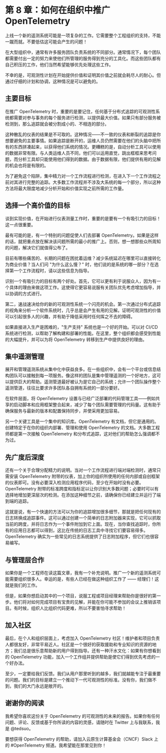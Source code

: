 # 第 8 章：如何在组织中推广 OpenTelemetry

上线一个新的遥测系统可能是一项复杂的工作。它需要整个工程组织的支持，不能一蹴而就。不要低估这可能会产生的问题！

在大型组织中，通常有许多服务团队负责系统的不同部分。通常情况下，每个团队都需要付出一定的努力来使他们所管理的服务得到充分的工具化。而这些团队都有自己积压的工作，他们当然希望能够优先处理这些工作。

不幸的是，可观测性计划在开始提供价值和证明其价值之前就会耗尽人的耐心。但通过仔细的计划和协调，这种情况是可以避免的。

## 主要目标

在推广 OpenTelemetry 时，重要的是要记住，任何基于分布式追踪的可观测性系统都需要对参与事务的每个服务进行检测，以提供最大价值。如果只有部分服务被检测到，那么追踪就会被分割成小的、不相连的部分。

这种散乱的仪表的结果是不可取的。这种情况——不一致的仪表和断裂的追踪是你想要避免的主要事情。如果追踪是断开的，运维人员仍然需要在他们的头脑中把所有的东西拼凑起来，以获得他们系统的情况。更糟糕的是，自动分析工具可以使用的数据非常有限。与人类运维人员不同，他们可以运用直觉，跳出框框来思考问题，而分析工具却只能使用他们得到的数据。由于数据有限，他们提供有用的见解的机会也将是有限的。

为了避免这个陷阱，集中精力对一个工作流程进行检测，在进入下一个工作流程之前对其进行完整的追踪。大多数工作流程并不涉及大系统的每一个部分，所以这种方法将最大限度地减少分析开始和价值实现之前所需的工作量。

## 选择一个高价值的目标

谈到实现价值，在开始进行仪表测量工作时，重要的是要有一个有吸引力的目标！这一点很重要。

最有可能的是，有一个特别的问题促使人们去部署 OpenTelemetry。如果是这样的话，就把重点放在解决该问题所需的最小的推广上。否则，想一想那些众所周知的问题，解决它们就值得公布了。

目前有哪些痛苦的、长期的问题在困扰着运维？减少系统延迟在哪里可以直接转化为商业价值？当人们问 "为什么这么慢？" 时，他们说的是系统的哪一部分？在选择第一个工作流程时，请以这些信息为指导。

识别一个有吸引力的目标有两个好处。首先，它可以更有利于说服众人，因为有一个具体的理由来做这项工作。这使得它更容易说服有关团队优先考虑增加指导，并以协调的方式进行。

第二，速战速决给你的新的可观测性系统一个闪亮的机会。第一次通过分布式追踪的视角来分析一个软件系统时，几乎总是会产生有用的见解。证明可观测性的价值可以引起很多人的兴趣，并有助于降低采用时任何挥之不去的障碍。

如果直接进入生产是困难的，"生产支持" 系统也是一个好的开始。可以对 CI/CD 系统进行检测，以帮助了解构建和部署的性能。在这里，整个组织都会感受到性能的大幅提升，并可以为将 OpenTelemetry 转移到生产中提供良好的理由。

## 集中遥测管理

展开和管理遥测系统从集中化中获益良多。在一些组织中，会有一个平台或信息结构团队可以接触到每一项服务。像这样的团队是集中管理遥测的一个好地方，这可以提供巨大的帮助。遥测管道最好被认为是它自己的系统；允许一个团队操作整个遥测管道，往往比要求许多团队各自拥有系统的一部分要好。

在软件层面，将 OpenTelemetry 设置与已经广泛部署的代码管理工具——例如共享的启动脚本和应用框架整合起来，减少了每个团队需要管理的代码量。这有助于确保服务与最新的版本和配置保持同步，并使采用更加容易。

另一个关键工具是一个集中的知识库。OpenTelemetry 有文档，但它是通用的。创建特定于在你的组织内部署、管理和使用 OpenTelemetry 的文档。大多数工程师都是第一次接触 OpenTelemetry 和分布式追踪，这对他们的帮助怎么强调都不为过。

## 先广度后深度

还有一个关于合理分配精力的说明。当对一个工作流程进行端对端检测时，通常只需安装 OpenTelemetry 附带的仪表，加上你的组织所使用的任何内部或自创框架的仪表即可。没有必要深入检测应用程序代码，至少在开始时没有必要。OpenTelemetry 附带的标准跨度和指标足以让你识别大多数问题；必要时可以有选择地增加更深层次的检测。在添加这种细节之前，请确保你已经建立并运行了端到端的追踪。

这就是说，有一个快速的方法可以为你的追踪增加很多细节，那就是把任何现有的日志转换成追踪事件。这可以通过创建一个简单的日志附加器来实现，它可以抓取当前的跨度，并将日志作为一个事件附加到它上面。现在，当你查找追踪时，你所有的应用日志都可以得到，这比在传统的日志工具中寻找它们要容易得多。OpenTelemetry 确实为一些常见的日志系统提供了日志附加程序，但它们也很容易编写。

## 与管理层合作

如果你是一个工程师在读这篇文章，我有一个补充说明。推广一个新的遥测系统可能需要组织很多人。幸运的是，有些人已经在做这种组织工作了 —— 经理们！这就是我们的工作。

但是，如果你想启动其中的一个项目，说服工程或项目经理来帮助你是很好的第一步。他们将对如何完成项目有宝贵的见解，并能在你可能不参加的会议上推销该项目。有时候，组织人比组织代码更难，所以不要害怕寻求帮助！

## 加入社区

最后，在个人和组织层面上，考虑加入 OpenTelemetry 社区！维护者和项目负责人都很友好，非常平易近人。社区是一个很好的获取援助和专业知识的资源的地方；我们总是很乐意帮助新的用户得到指导。还有一种汗水文化：如果有你想看到的 OpenTelemetry 功能，加入一个工作组并提供帮助是使它们得到优先考虑的一个好办法。

至少，一定要给我们反馈。我们从用户那里听到的越多，我们就越能专注于最重要的问题。我们的目标是建立一个推动下一代可观测性的标准。没有你，我们做不到，我们的大门永远是敞开的。

## 谢谢你的阅读

我希望你喜欢这份关于 OpenTelemetry 的可观测性的未来的报告。如果你有任何问题、评论、反馈或基于你所读的内容的灵感，请随时在 Twitter 上与我联系，我是 @tedsuo。

要想获得 OpenTelemetry 的帮助，请加入云原生计算基金会（CNCF）Slack 上的 #OpenTelemetry 频道。我希望能在那里见到你！